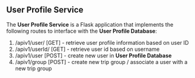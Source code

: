 ## User Profile Service

The **User Profile Service** is a Flask application that implements the following routes to interface with the **User Profile Database**:

1. /apiv1/user/<id> [GET] - retrieve user profile information based on user ID
2. /apiv1/userId/<username> [GET] - retrieve user id based on username
3. /apiv1/user [POST] - create new user in **User Profile Database**
4. /apiv1/group [POST] - create new trip group / associate a user with a new trip group